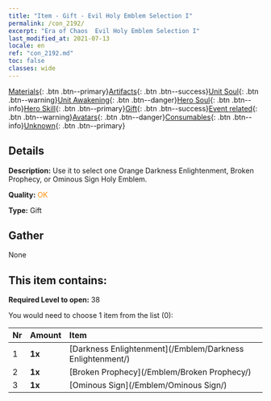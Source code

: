 ```yaml
---
title: "Item - Gift - Evil Holy Emblem Selection I"
permalink: /con_2192/
excerpt: "Era of Chaos  Evil Holy Emblem Selection I"
last_modified_at: 2021-07-13
locale: en
ref: "con_2192.md"
toc: false
classes: wide
---
```

 [Materials](/Items/){: .btn .btn--primary}[Artifacts](/Items/Artifacts/){: .btn .btn--success}[Unit Soul](/Items/UnitSoul/){: .btn .btn--warning}[Unit Awakening](/Items/UnitAwakening/){: .btn .btn--danger}[Hero Soul](/Items/HeroSoul/){: .btn .btn--info}[Hero Skill](/Items/HeroSkill/){: .btn .btn--primary}[Gift](/Items/Gift/){: .btn .btn--success}[Event related](/Items/Events/){: .btn .btn--warning}[Avatars](/Items/Avatars/){: .btn .btn--danger}[Consumables](/Items/Consumables/){: .btn .btn--info}[Unknown](/Items/Unknown/){: .btn .btn--primary}

## Details
 **Description:** Use it to select one Orange Darkness Enlightenment, Broken Prophecy, or Ominous Sign Holy Emblem.

 **Quality:** <span style="color: #FF8C00">OK</span>

 **Type:** Gift

## Gather

  None

## This item contains:

 **Required Level to open:** 38

 You would need to choose 1 item from the list (0):

  | Nr | Amount |     Item    |
  |:---|:-------|:------------|
  | 1 |  **1x** | [Darkness Enlightenment](/Emblem/Darkness Enlightenment/) |  | 
  | 2 |  **1x** | [Broken Prophecy](/Emblem/Broken Prophecy/) |  | 
  | 3 |  **1x** | [Ominous Sign](/Emblem/Ominous Sign/) |  | 
